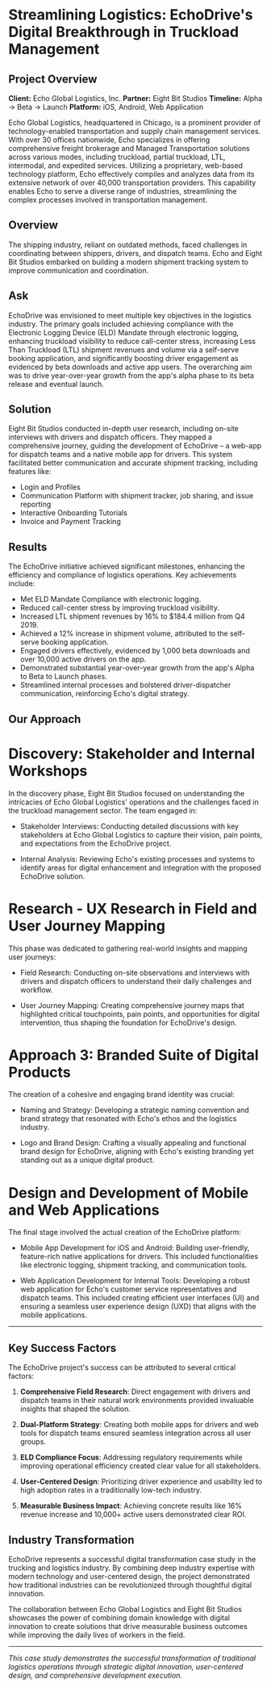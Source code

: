 # Streamlining Logistics: EchoDrive's Digital Breakthrough in Truckload Management

## Project Overview

**Client:** Echo Global Logistics, Inc.
**Partner:** Eight Bit Studios
**Timeline:** Alpha → Beta → Launch
**Platform:** iOS, Android, Web Application

Echo Global Logistics, headquartered in Chicago, is a prominent provider of technology-enabled transportation and supply chain management services. With over 30 offices nationwide, Echo specializes in offering comprehensive freight brokerage and Managed Transportation solutions across various modes, including truckload, partial truckload, LTL, intermodal, and expedited services. Utilizing a proprietary, web-based technology platform, Echo effectively compiles and analyzes data from its extensive network of over 40,000 transportation providers. This capability enables Echo to serve a diverse range of industries, streamlining the complex processes involved in transportation management.

## Overview

The shipping industry, reliant on outdated methods, faced challenges in coordinating between shippers, drivers, and dispatch teams. Echo and Eight Bit Studios embarked on building a modern shipment tracking system to improve communication and coordination.

## Ask

EchoDrive was envisioned to meet multiple key objectives in the logistics industry. The primary goals included achieving compliance with the Electronic Logging Device (ELD) Mandate through electronic logging, enhancing truckload visibility to reduce call-center stress, increasing Less Than Truckload (LTL) shipment revenues and volume via a self-serve booking application, and significantly boosting driver engagement as evidenced by beta downloads and active app users. The overarching aim was to drive year-over-year growth from the app's alpha phase to its beta release and eventual launch.

## Solution

Eight Bit Studios conducted in-depth user research, including on-site interviews with drivers and dispatch officers. They mapped a comprehensive journey, guiding the development of EchoDrive – a web-app for dispatch teams and a native mobile app for drivers. This system facilitated better communication and accurate shipment tracking, including features like:

- Login and Profiles
- Communication Platform with shipment tracker, job sharing, and issue reporting
- Interactive Onboarding Tutorials
- Invoice and Payment Tracking

## Results

The EchoDrive initiative achieved significant milestones, enhancing the efficiency and compliance of logistics operations. Key achievements include:

- Met ELD Mandate Compliance with electronic logging.
- Reduced call-center stress by improving truckload visibility.
- Increased LTL shipment revenues by 16% to $184.4 million from Q4 2019.
- Achieved a 12% increase in shipment volume, attributed to the self-serve booking application.
- Engaged drivers effectively, evidenced by 1,000 beta downloads and over 10,000 active drivers on the app.
- Demonstrated substantial year-over-year growth from the app's Alpha to Beta to Launch phases.
- Streamlined internal processes and bolstered driver-dispatcher communication, reinforcing Echo's digital strategy.

## Our Approach

# Discovery: Stakeholder and Internal Workshops

In the discovery phase, Eight Bit Studios focused on understanding the intricacies of Echo Global Logistics' operations and the challenges faced in the truckload management sector. The team engaged in:

- Stakeholder Interviews: Conducting detailed discussions with key stakeholders at Echo Global Logistics to capture their vision, pain points, and expectations from the EchoDrive project.

- Internal Analysis: Reviewing Echo's existing processes and systems to identify areas for digital enhancement and integration with the proposed EchoDrive solution.

# Research - UX Research in Field and User Journey Mapping

This phase was dedicated to gathering real-world insights and mapping user journeys:

- Field Research: Conducting on-site observations and interviews with drivers and dispatch officers to understand their daily challenges and workflow.

- User Journey Mapping: Creating comprehensive journey maps that highlighted critical touchpoints, pain points, and opportunities for digital intervention, thus shaping the foundation for EchoDrive's design.

# Approach 3: Branded Suite of Digital Products

The creation of a cohesive and engaging brand identity was crucial:

- Naming and Strategy: Developing a strategic naming convention and brand strategy that resonated with Echo's ethos and the logistics industry.

- Logo and Brand Design: Crafting a visually appealing and functional brand design for EchoDrive, aligning with Echo's existing branding yet standing out as a unique digital product.

# Design and Development of Mobile and Web Applications

The final stage involved the actual creation of the EchoDrive platform:

- Mobile App Development for iOS and Android: Building user-friendly, feature-rich native applications for drivers. This included functionalities like electronic logging, shipment tracking, and communication tools.

- Web Application Development for Internal Tools: Developing a robust web application for Echo's customer service representatives and dispatch teams. This included creating efficient user interfaces (UI) and ensuring a seamless user experience design (UXD) that aligns with the mobile applications.

---

## Key Success Factors

The EchoDrive project's success can be attributed to several critical factors:

1. **Comprehensive Field Research**: Direct engagement with drivers and dispatch teams in their natural work environments provided invaluable insights that shaped the solution.

2. **Dual-Platform Strategy**: Creating both mobile apps for drivers and web tools for dispatch teams ensured seamless integration across all user groups.

3. **ELD Compliance Focus**: Addressing regulatory requirements while improving operational efficiency created clear value for all stakeholders.

4. **User-Centered Design**: Prioritizing driver experience and usability led to high adoption rates in a traditionally low-tech industry.

5. **Measurable Business Impact**: Achieving concrete results like 16% revenue increase and 10,000+ active users demonstrated clear ROI.

## Industry Transformation

EchoDrive represents a successful digital transformation case study in the trucking and logistics industry. By combining deep industry expertise with modern technology and user-centered design, the project demonstrated how traditional industries can be revolutionized through thoughtful digital innovation.

The collaboration between Echo Global Logistics and Eight Bit Studios showcases the power of combining domain knowledge with digital innovation to create solutions that drive measurable business outcomes while improving the daily lives of workers in the field.

---

_This case study demonstrates the successful transformation of traditional logistics operations through strategic digital innovation, user-centered design, and comprehensive development execution._
